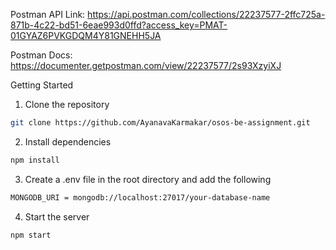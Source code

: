 Postman API Link: https://api.postman.com/collections/22237577-2ffc725a-871b-4c22-bd51-6eae993d0ffd?access_key=PMAT-01GYAZ6PVKGDQM4Y81GNEHH5JA

Postman Docs: https://documenter.getpostman.com/view/22237577/2s93XzyiXJ

Getting Started

1. Clone the repository

```bash
git clone https://github.com/AyanavaKarmakar/osos-be-assignment.git
```

2. Install dependencies

```bash
npm install
```

3. Create a .env file in the root directory and add the following

```bash
MONGODB_URI = mongodb://localhost:27017/your-database-name
```

4. Start the server

```bash
npm start
```
